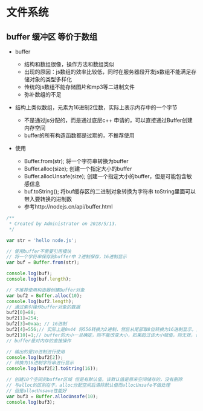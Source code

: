 # 文件系统

## buffer 缓冲区 等价于数组

- buffer
  - 结构和数组很像，操作方法和数组类似
  - 出现的原因：js数组的效率比较低，同时在服务器段开发js数组不能满足存储对象的类型多样化
  - 传统的js数组不能存储图片和mp3等二进制文件
  - 弥补数组的不足

- 结构上类似数组，元素为16进制2位数，实际上表示内存中的一个字节
  - 不是通过js分配的，而是通过底层c++ 申请的，可以直接通过Buffer创建内存空间
  - buffer的所有构造函数都是过期的，不推荐使用

- 使用
  - Buffer.from(str); 将一个字符串转换为buffer
  - Buffer.alloc(size); 创建一个指定大小的buffer
  - Buffer.allocUnsafe(size); 创建一个指定大小的buffer，但是可能包含敏感信息
  - buf.toString();  将buf缓存区的二进制对象转换为字符串 toString里面可以带入要转换的进制数
  - 参考http://nodejs.cn/api/buffer.html

```js
/**
 * Created by Administrator on 2018/5/13.
 */

var str = 'hello node.js';  

// 使用buffer不需要引用模块
// 将一个字符串保存到buffer中 2进制保存，16进制显示
var buf = Buffer.from(str);

console.log(buf);
console.log(buf.length);

// 不推荐使用构造器创建Buffer对象
var buf2 = Buffer.alloc(10);
console.log(buf2.length);
// 通过索引操作buffer对象的数据
buf2[0]=88;
buf2[1]=254;
buf2[3]=0xaa; // 16进制
buf2[4]=556;// 实际上是0x44 将556转换为2进制，然后从尾部取8位转换为16进制显示，对该数值进行了截取操作
buf2[10]=1;// buffer的大小一旦确定，则不能改变大小，如果超过该大小赋值，则无效，也不报错
// buffer是对内存的直接操作

// 输出的是10进制进行使用
console.log(buf2[2]);
// 转换为16进制字符串进行显示
console.log(buf2[2].toString(16));

// 创建10个空间的buffer区域 但是有默认值，该默认值是原来空间储存的，没有删除
// 与alloc的区别在于，alloc分配空间后清除默认值而allocUnsafe不做处理
// 但是allocUnsave性能好
var buf3 = Buffer.allocUnsafe(10);
console.log(buf3);
```